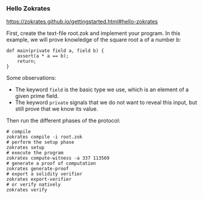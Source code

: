 ### Hello Zokrates

https://zokrates.github.io/gettingstarted.html#hello-zokrates

First, create the text-file root.zok and implement your program. In this example, we will prove knowledge of the square root a of a number b:
```
def main(private field a, field b) {
    assert(a * a == b);
    return;
}
```

Some observations:

- The keyword `field` is the basic type we use, which is an element of a given prime field.
- The keyword `private` signals that we do not want to reveal this input, but still prove that we know its value.

Then run the different phases of the protocol:
```
# compile
zokrates compile -i root.zok
# perform the setup phase
zokrates setup
# execute the program
zokrates compute-witness -a 337 113569
# generate a proof of computation
zokrates generate-proof
# export a solidity verifier
zokrates export-verifier
# or verify natively
zokrates verify
```





